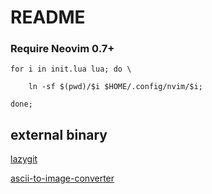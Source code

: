 # README 


### Require Neovim 0.7+


```
for i in init.lua lua; do \

	ln -sf $(pwd)/$i $HOME/.config/nvim/$i;

done;
```


## external binary


[lazygit](https://github.com/jesseduffield/lazygit)

[ascii-to-image-converter](https://github.com/TheZoraiz/ascii-image-converter) 
